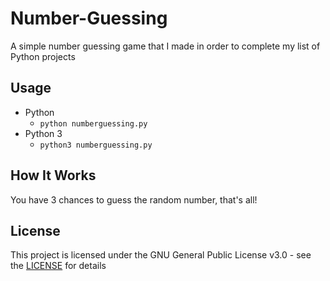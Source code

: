 # Number-Guessing

A simple number guessing game that I made in order to complete my list of Python projects

## Usage
- Python
    - `python numberguessing.py`
- Python 3
    - `python3 numberguessing.py`

## How It Works
You have 3 chances to guess the random number, that's all!

## License
This project is licensed under the GNU General Public License v3.0 - see the [LICENSE](LICENSE) for details
